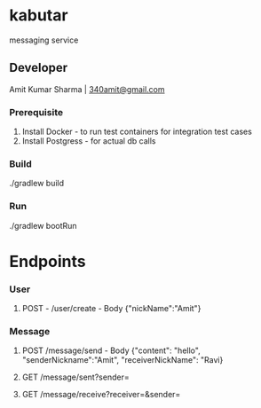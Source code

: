 # kabutar
messaging service

## Developer
Amit Kumar Sharma | 340amit@gmail.com

### Prerequisite
1. Install Docker - to run test containers for integration test cases
2. Install Postgress - for actual db calls 

### Build
./gradlew build

### Run
./gradlew bootRun

# Endpoints
### User
1. POST - /user/create - 
Body {"nickName":"Amit"}

### Message
1. POST /message/send - 
Body {"content": "hello", "senderNickname":"Amit", "receiverNickName": "Ravi}

2. GET /message/sent?sender=<Amit>

3. GET /message/receive?receiver=<Ravi>&sender=<Amit>
 
